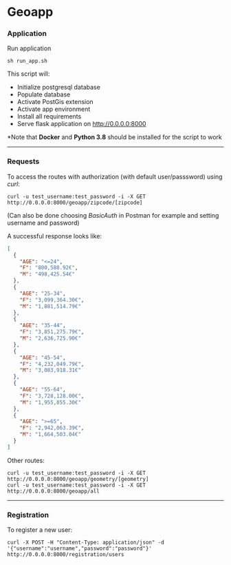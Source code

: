 Geoapp
============

### Application

Run application
```
sh run_app.sh
```
This script will:
- Initialize postgresql database
- Populate database
- Activate PostGis extension
- Activate app environment
- Install all requirements
- Serve flask application on http://0.0.0.0:8000

*Note that **Docker** and **Python 3.8** should be installed for the script to work

---

### Requests

To access the routes with authorization (with default user/passsword) using *curl*:

```shell
curl -u test_username:test_password -i -X GET http://0.0.0.0:8000/geoapp/zipcode/[zipcode]
```

(Can also be done choosing *BasicAuth* in Postman for example and setting username and password)

A successful response looks like:

```json
[
  {
    "AGE": "<=24",
    "F": "800,580.92€",
    "M": "498,425.54€"
  },
  {
    "AGE": "25-34",
    "F": "3,099,364.30€",
    "M": "1,881,514.79€"
  },
  {
    "AGE": "35-44",
    "F": "3,851,275.79€",
    "M": "2,636,725.90€"
  },
  {
    "AGE": "45-54",
    "F": "4,232,049.79€",
    "M": "3,083,918.31€"
  },
  {
    "AGE": "55-64",
    "F": "3,728,128.00€",
    "M": "1,955,855.30€"
  },
  {
    "AGE": ">=65",
    "F": "2,942,063.39€",
    "M": "1,664,503.04€"
  }
]
```

Other routes:
```shell
curl -u test_username:test_password -i -X GET http://0.0.0.0:8000/geoapp/geometry/[geometry]
curl -u test_username:test_password -i -X GET http://0.0.0.0:8000/geoapp/all
```

---
### Registration
To register a new user:

```shell
curl -X POST -H "Content-Type: application/json" -d '{"username":"username","password":"password"}' http://0.0.0.0:8000/registration/users
```
